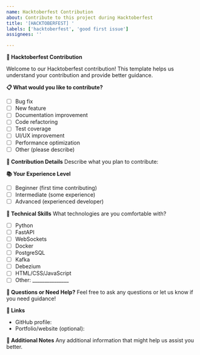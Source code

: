 ```yaml
---
name: Hacktoberfest Contribution
about: Contribute to this project during Hacktoberfest
title: '[HACKTOBERFEST] '
labels: ['hacktoberfest', 'good first issue']
assignees: ''

---
```


**🎉 Hacktoberfest Contribution**

Welcome to our Hacktoberfest contribution! This template helps us understand your contribution and provide better guidance.

**📋 What would you like to contribute?**
- [ ] Bug fix
- [ ] New feature
- [ ] Documentation improvement
- [ ] Code refactoring
- [ ] Test coverage
- [ ] UI/UX improvement
- [ ] Performance optimization
- [ ] Other (please describe)

**🎯 Contribution Details**
Describe what you plan to contribute:

**📚 Your Experience Level**
- [ ] Beginner (first time contributing)
- [ ] Intermediate (some experience)
- [ ] Advanced (experienced developer)

**🔧 Technical Skills**
What technologies are you comfortable with?
- [ ] Python
- [ ] FastAPI
- [ ] WebSockets
- [ ] Docker
- [ ] PostgreSQL
- [ ] Kafka
- [ ] Debezium
- [ ] HTML/CSS/JavaScript
- [ ] Other: _______________

**💭 Questions or Need Help?**
Feel free to ask any questions or let us know if you need guidance!

**🔗 Links**
- GitHub profile: 
- Portfolio/website (optional): 

**📝 Additional Notes**
Any additional information that might help us assist you better.
